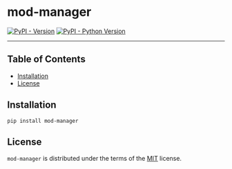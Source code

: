 # mod-manager

[![PyPI - Version](https://img.shields.io/pypi/v/mod-manager.svg)](https://pypi.org/project/mod-manager)
[![PyPI - Python Version](https://img.shields.io/pypi/pyversions/mod-manager.svg)](https://pypi.org/project/mod-manager)

-----

## Table of Contents

- [Installation](#installation)
- [License](#license)

## Installation

```console
pip install mod-manager
```

## License

`mod-manager` is distributed under the terms of the [MIT](https://spdx.org/licenses/MIT.html) license.
